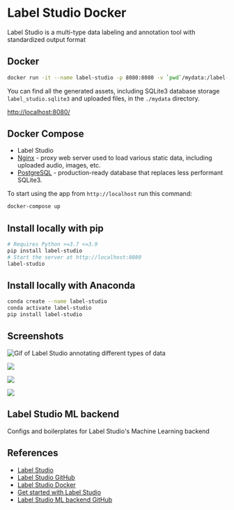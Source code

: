 # Label Studio Docker

Label Studio is a multi-type data labeling and annotation tool with standardized output format

## Docker
```sh
docker run -it --name label-studio -p 8080:8080 -v `pwd`/mydata:/label-studio/data heartexlabs/label-studio
```
You can find all the generated assets, including SQLite3 database storage `label_studio.sqlite3` and uploaded files, in the `./mydata` directory.

[http://localhost:8080/](http://localhost:8080/)

## Docker Compose
- Label Studio
- [Nginx](https://www.nginx.com/) - proxy web server used to load various static data, including uploaded audio, images, etc.
- [PostgreSQL](https://www.postgresql.org/) - production-ready database that replaces less performant SQLite3.

To start using the app from `http://localhost` run this command:
```bash
docker-compose up
```

## Install locally with pip
```bash
# Requires Python >=3.7 <=3.9
pip install label-studio
# Start the server at http://localhost:8080
label-studio
```

## Install locally with Anaconda
```bash
conda create --name label-studio
conda activate label-studio
pip install label-studio
```

## Screenshots
![Gif of Label Studio annotating different types of data](https://raw.githubusercontent.com/heartexlabs/label-studio/master/images/annotation_examples.gif)

![](https://labelstud.io/images/ls-modules-scheme.png)

![](https://labelstud.io/_astro/images-tab.64279c16_ZaBSvC.avif)

![](https://labelstud.io/_astro/video-tab.0ad16d1f_ZIpzuy.avif)

## Label Studio ML backend
Configs and boilerplates for Label Studio's Machine Learning backend

## References
- [Label Studio](https://labelstud.io/)
- [Label Studio GitHub](https://github.com/heartexlabs/label-studio)
- [Label Studio Docker](https://hub.docker.com/r/heartexlabs/label-studio)
- [Get started with Label Studio](https://labelstud.io/guide/index.html)
- [Label Studio ML backend GitHub](https://github.com/heartexlabs/label-studio-ml-backend)